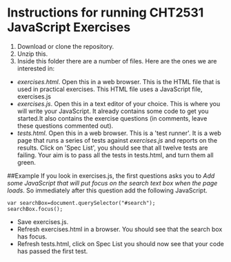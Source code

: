 # Instructions for running CHT2531 JavaScript Exercises

1. Download or clone the repository.
2. Unzip this.
3. Inside this folder there are a number of files. Here are the ones we are interested in:

* *exercises.html*. Open this in a web browser. This is the HTML file that is used in practical exercises. This HTML file uses a JavaScript file, exercises.js
* *exercises.js*. Open this in a text editor of your choice. This is where you will write your JavaScript. It already contains some code to get you started.It also contains the exercise questions (in comments, leave these questions commented out).
* *tests.html*. Open this in a web browser. This is a 'test runner'. It is a web page that runs a series of tests against *exercises.js* and reports on the results. Click on 'Spec List', you should see that all twelve tests are failing. Your aim is to pass all the tests in tests.html, and turn them all green.

##Example
If you look in exercises.js, the first questions asks you to *Add some JavaScript that will put focus on the search text box when the page loads*. So immediately after this question add the following JavaScript.

```
var searchBox=document.querySelector("#search");
searchBox.focus();

```

* Save exercises.js.
* Refresh exercises.html in a browser. You should see that the search box has focus.
* Refresh tests.html, click on Spec List you should now see that your code has passed the first test.